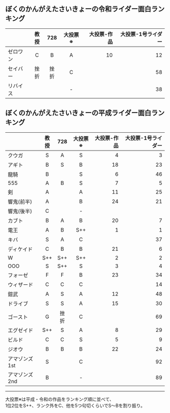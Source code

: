 ## ぼくのかんがえたさいきょーの令和ライダー面白ランキング  

| |教授|728|大投票※|大投票-作品|大投票-1号ライダー|
|---|:---:|:--:|:--:|--:|--:|
|ゼロワン|C|B|A|10|12|
|セイバー|挫折|挫折|C||58|
|リバイス|||-||38|

## ぼくのかんがえたさいきょーの平成ライダー面白ランキング  

| |教授|728|大投票※|大投票-作品|大投票-1号ライダー|
|---|:---:|:---:|:---:|---:|---:|
|クウガ|S|A|S|4|3|
|アギト|B|S|B|18|23|
|龍騎|B||S|6|46|
|555|A|B|S|7|5|
|剣|A||A|11|25|
|響鬼(前半)|A||B|24|21|
|響鬼(後半)|C||-|||
|カブト|B|A|B|20|7|
|電王|A|B|S++|1|1|
|キバ|S|A|C||37|
|ディケイド|C|B|B|21|6|
|W|S++|S++|S++|2|2|
|OOO|S|S++|S|3|4|
|フォーゼ|F|F|B|23|34|
|ウィザード|C|C|C||14|
|鎧武|A|S|A|12|48|
|ドライブ|S|S|A|15|30|
|ゴースト|G|挫折|C||69|
|エグゼイド|S++|S|A|8|29|
|ビルド|C|C|S|5|9|
|ジオウ|B|B|B|22|24|
|アマゾンズ1st|S||C||92|
|アマゾンズ2nd|B||-||89|


---

大投票※は平成・令和の作品をランキング順に並べて、  
1位2位をS++、ランク外をC、他を5つ句切くらいでS〜Bを割り振り。